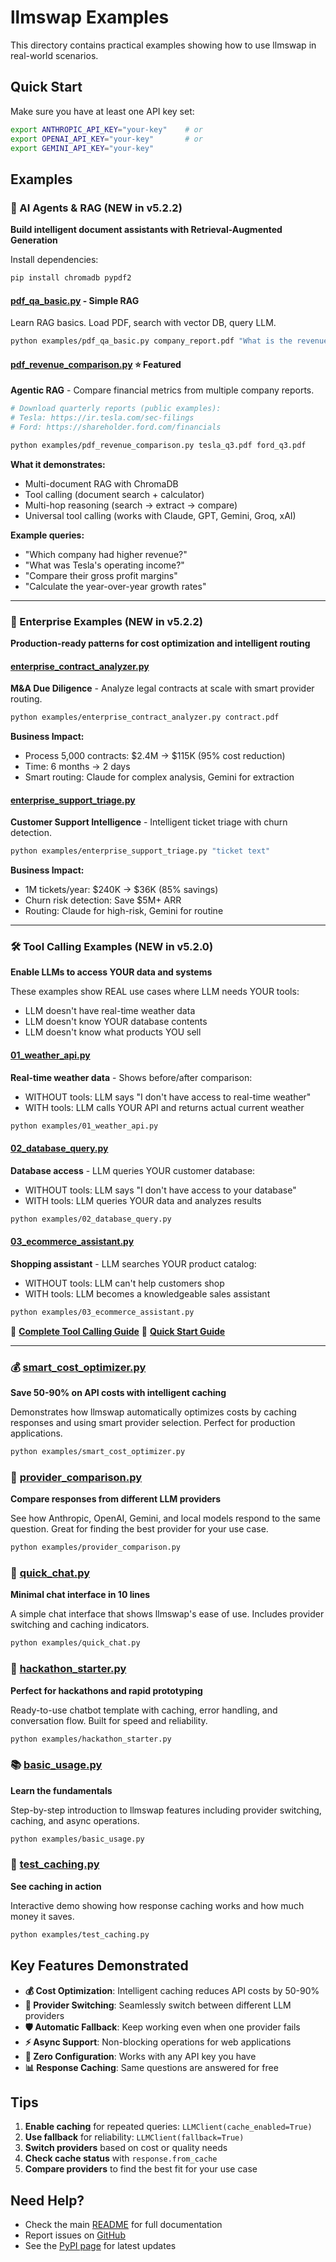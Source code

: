 # llmswap Examples

This directory contains practical examples showing how to use llmswap in real-world scenarios.

## Quick Start

Make sure you have at least one API key set:
```bash
export ANTHROPIC_API_KEY="your-key"    # or
export OPENAI_API_KEY="your-key"       # or
export GEMINI_API_KEY="your-key"
```

## Examples

### 🤖 AI Agents & RAG (NEW in v5.2.2)

**Build intelligent document assistants with Retrieval-Augmented Generation**

Install dependencies:
```bash
pip install chromadb pypdf2
```

#### [pdf_qa_basic.py](pdf_qa_basic.py) - Simple RAG
Learn RAG basics. Load PDF, search with vector DB, query LLM.
```bash
python examples/pdf_qa_basic.py company_report.pdf "What is the revenue?"
```

#### [pdf_revenue_comparison.py](pdf_revenue_comparison.py) ⭐ **Featured**
**Agentic RAG** - Compare financial metrics from multiple company reports.

```bash
# Download quarterly reports (public examples):
# Tesla: https://ir.tesla.com/sec-filings
# Ford: https://shareholder.ford.com/financials

python examples/pdf_revenue_comparison.py tesla_q3.pdf ford_q3.pdf
```

**What it demonstrates:**
- Multi-document RAG with ChromaDB
- Tool calling (document search + calculator)
- Multi-hop reasoning (search → extract → compare)
- Universal tool calling (works with Claude, GPT, Gemini, Groq, xAI)

**Example queries:**
- "Which company had higher revenue?"
- "What was Tesla's operating income?"
- "Compare their gross profit margins"
- "Calculate the year-over-year growth rates"

---

### 🏢 Enterprise Examples (NEW in v5.2.2)

**Production-ready patterns for cost optimization and intelligent routing**

#### [enterprise_contract_analyzer.py](enterprise_contract_analyzer.py)
**M&A Due Diligence** - Analyze legal contracts at scale with smart provider routing.

```bash
python examples/enterprise_contract_analyzer.py contract.pdf
```

**Business Impact:**
- Process 5,000 contracts: $2.4M → $115K (95% cost reduction)
- Time: 6 months → 2 days
- Smart routing: Claude for complex analysis, Gemini for extraction

#### [enterprise_support_triage.py](enterprise_support_triage.py)
**Customer Support Intelligence** - Intelligent ticket triage with churn detection.

```bash
python examples/enterprise_support_triage.py "ticket text"
```

**Business Impact:**
- 1M tickets/year: $240K → $36K (85% savings)
- Churn risk detection: Save $5M+ ARR
- Routing: Claude for high-risk, Gemini for routine

---

### 🛠️ Tool Calling Examples (NEW in v5.2.0)

**Enable LLMs to access YOUR data and systems**

These examples show REAL use cases where LLM needs YOUR tools:
- LLM doesn't have real-time weather data
- LLM doesn't know YOUR database contents
- LLM doesn't know what products YOU sell

#### [01_weather_api.py](01_weather_api.py)
**Real-time weather data** - Shows before/after comparison:
- WITHOUT tools: LLM says "I don't have access to real-time weather"
- WITH tools: LLM calls YOUR API and returns actual current weather
```bash
python examples/01_weather_api.py
```

#### [02_database_query.py](02_database_query.py)
**Database access** - LLM queries YOUR customer database:
- WITHOUT tools: LLM says "I don't have access to your database"
- WITH tools: LLM queries YOUR data and analyzes results
```bash
python examples/02_database_query.py
```

#### [03_ecommerce_assistant.py](03_ecommerce_assistant.py)
**Shopping assistant** - LLM searches YOUR product catalog:
- WITHOUT tools: LLM can't help customers shop
- WITH tools: LLM becomes a knowledgeable sales assistant
```bash
python examples/03_ecommerce_assistant.py
```

📖 **[Complete Tool Calling Guide](../docs/TOOL_CALLING.md)**
🚀 **[Quick Start Guide](../docs/TOOL_CALLING_QUICKSTART.md)**

---

### 💰 [smart_cost_optimizer.py](smart_cost_optimizer.py)
**Save 50-90% on API costs with intelligent caching**

Demonstrates how llmswap automatically optimizes costs by caching responses and using smart provider selection. Perfect for production applications.

```bash
python examples/smart_cost_optimizer.py
```

### 🔄 [provider_comparison.py](provider_comparison.py)
**Compare responses from different LLM providers**

See how Anthropic, OpenAI, Gemini, and local models respond to the same question. Great for finding the best provider for your use case.

```bash
python examples/provider_comparison.py
```

### 💬 [quick_chat.py](quick_chat.py)
**Minimal chat interface in 10 lines**

A simple chat interface that shows llmswap's ease of use. Includes provider switching and caching indicators.

```bash
python examples/quick_chat.py
```

### 🚀 [hackathon_starter.py](hackathon_starter.py)
**Perfect for hackathons and rapid prototyping**

Ready-to-use chatbot template with caching, error handling, and conversation flow. Built for speed and reliability.

```bash
python examples/hackathon_starter.py
```

### 📚 [basic_usage.py](basic_usage.py)
**Learn the fundamentals**

Step-by-step introduction to llmswap features including provider switching, caching, and async operations.

```bash
python examples/basic_usage.py
```

### 🧪 [test_caching.py](test_caching.py)
**See caching in action**

Interactive demo showing how response caching works and how much money it saves.

```bash
python examples/test_caching.py
```

## Key Features Demonstrated

- **💰 Cost Optimization**: Intelligent caching reduces API costs by 50-90%
- **🔄 Provider Switching**: Seamlessly switch between different LLM providers
- **🛡️ Automatic Fallback**: Keep working even when one provider fails
- **⚡ Async Support**: Non-blocking operations for web applications
- **🎯 Zero Configuration**: Works with any API key you have
- **📊 Response Caching**: Same questions are answered for free

## Tips

1. **Enable caching** for repeated queries: `LLMClient(cache_enabled=True)`
2. **Use fallback** for reliability: `LLMClient(fallback=True)`
3. **Switch providers** based on cost or quality needs
4. **Check cache status** with `response.from_cache`
5. **Compare providers** to find the best fit for your use case

## Need Help?

- Check the main [README](../README.md) for full documentation
- Report issues on [GitHub](https://github.com/sreenathmmenon/llmswap/issues)
- See the [PyPI page](https://pypi.org/project/llmswap/) for latest updates